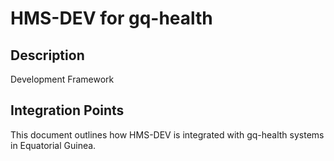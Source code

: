 # HMS-DEV for gq-health

## Description

Development Framework

## Integration Points

This document outlines how HMS-DEV is integrated with gq-health systems in Equatorial Guinea.
